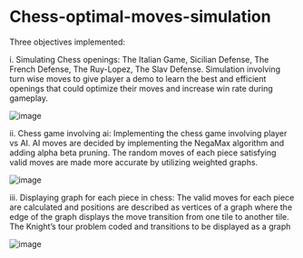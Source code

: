 # Chess-optimal-moves-simulation
Three objectives implemented:

i.	Simulating Chess openings: 
The Italian Game, Sicilian Defense, The French Defense, The Ruy-Lopez, The Slav Defense. Simulation involving turn wise moves to give player a demo to learn the best and efficient openings that could optimize their moves and increase win rate during gameplay.

![image](https://github.com/abineha/Chess-optimal-moves-simulation/assets/101180980/eb57ed04-55b2-476b-910d-9dd52f3d3763)


ii.	Chess game involving ai:
Implementing the chess game involving player vs AI. AI moves are decided by implementing the NegaMax algorithm and adding alpha beta pruning. The random moves of each piece satisfying valid moves are made more accurate by utilizing weighted graphs.

![image](https://github.com/abineha/Chess-optimal-moves-simulation/assets/101180980/cb7d7758-dab9-4d5c-adee-afeca970abbd)


iii.	Displaying graph for each piece in chess:
The valid moves for each piece are calculated and positions are described as vertices of a graph where the edge of the graph displays the move transition from one tile to another tile. The Knight’s tour problem coded and transitions to be displayed as a graph

![image](https://github.com/abineha/Chess-optimal-moves-simulation/assets/101180980/953b9125-44b5-4797-8628-137c57d0e231)


